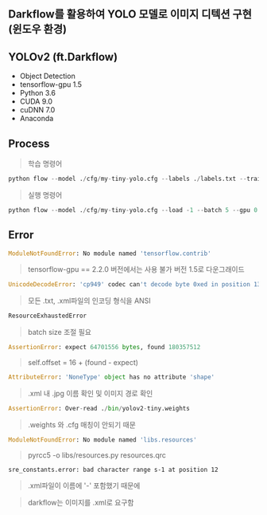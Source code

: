 ## Darkflow를 활용하여 YOLO 모델로 이미지 디텍션 구현(윈도우 환경)



## YOLOv2 (ft.Darkflow)

- Object Detection
- tensorflow-gpu 1.5
- Python 3.6
- CUDA 9.0
- cuDNN 7.0
- Anaconda



## Process

> 학습 명령어

```python
python flow --model ./cfg/my-tiny-yolo.cfg --labels ./labels.txt --trainer adam --dataset ./data/datasets/ --annotation ./data/annotations/ --train --summary ./logs --batch 5 --epoch 100 --save 50 --keep 5 --lr 1e-04 --gpu 0.5

```



> 실행 명령어

```python
python flow --model ./cfg/my-tiny-yolo.cfg --load -1 --batch 5 --gpu 0.5 --imgdir ./my_img/
```





## Error

```python
ModuleNotFoundError: No module named 'tensorflow.contrib'
```

>  tensorflow-gpu == 2.2.0 버전에서는 사용 불가 버전 1.5로 다운그래이드



```python
UnicodeDecodeError: 'cp949' codec can't decode byte 0xed in position 132: illegal multibyte sequence
```

> 모든 .txt, .xml파일의 인코딩 형식을 ANSI



```python
ResourceExhaustedError
```

> batch size 조절 필요



```python
AssertionError: expect 64701556 bytes, found 180357512
```

> self.offset = 16 + (found - expect)



```python
AttributeError: 'NoneType' object has no attribute 'shape'
```

>  .xml 내 .jpg 이름 확인 및 이미지 경로 확인



```python
AssertionError: Over-read ./bin/yolov2-tiny.weights
```

>.weights 와 .cfg 매칭이 안되기 때문



```python
ModuleNotFoundError: No module named 'libs.resources'
```

>pyrcc5 -o libs/resources.py resources.qrc



```
sre_constants.error: bad character range s-1 at position 12
```

> .xml파일이 이름에 '-' 포함했기 때문에



> darkflow는 이미지를 .xml로 요구함

 